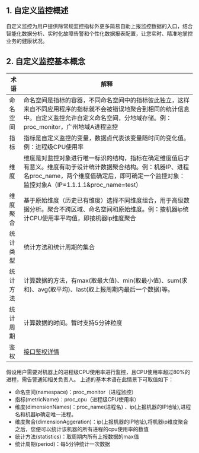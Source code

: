 ## 1. 自定义监控概述
自定义监控为用户提供除常规监控指标外更多简易自助上报监控数据的入口，结合智能化数据分析、实时化故障告警和个性化数据报表配置，让您实时、精准地掌控业务的健康状况。

## 2. 自定义监控基本概念
| 术语 | 解释 | 
|---------|---------|
| 命名空间 | 命名空间是指标的容器，不同命名空间中的指标彼此独立，这样来自不同应用程序的指标就不会被错误地聚合到相同的统计信息中。自定义监控允许自定义命名空间，分地域存储。例：proc_monitor，广州地域A进程监控 |
| 指标 | 指标是自定义监控的变量，数据点代表该变量随时间的变化值。例：进程级CPU使用率 |
| 维度 | 维度是对监控对象进行唯一标识的结构，指标在确定维度值后才有意义。维度有助于设计统计数据聚合结构。例：机器IP、进程名proc_name，两个维度值确定后，即可确定一个监控对象：监控对象A（IP=1.1.1.1&proc_name=test）|
| 维度聚合 | 基于原始维度（历史已有维度）选择不同维度组合，用于高级数据分析。聚合不跨区域、命名空间和原始维度。例：按机器ip统计CPU使用率平均值，即按机器ip维度聚合|
| 统计类型 | 统计方法和统计周期的集合|
| 统计方法 | 计算数据的方法，有max(取最大值)、min(取最小值)、sum(求和)、avg(取平均)、last(取上报周期内最后一个数据)等。|
| 统计周期 | 计算数据的时间。暂时支持5分钟粒度|
| 鉴权 | [接口鉴权详情](http://www.qcloud.com/doc/api/229/%E6%8E%A5%E5%8F%A3%E9%89%B4%E6%9D%83)|


假设用户需要对机器上的进程级CPU使用率进行监控，且CPU使用率超过80%的进程，需告警通知相关负责人。
上述的基本术语在此情景下可取值如下：
- 命名空间(namespace)：proc_monitor（进程监控）
- 指标(metricName)：proc_cpu（进程级CPU使用率）
- 维度(dimensionNames)：proc_name(进程名) 、ip(上报机器的IP地址),进程名和机器ip确定唯一进程。
- 维度聚合(dimensionAggeration)：ip(上报机器的IP地址),将机器ip维度聚合之后，您便可以统计该机器的所有进程的cpu使用率的数值
- 统计方法(statistics)：取周期内所有上报数据的max值 
- 统计周期(period)：每5分钟统计一次数据
